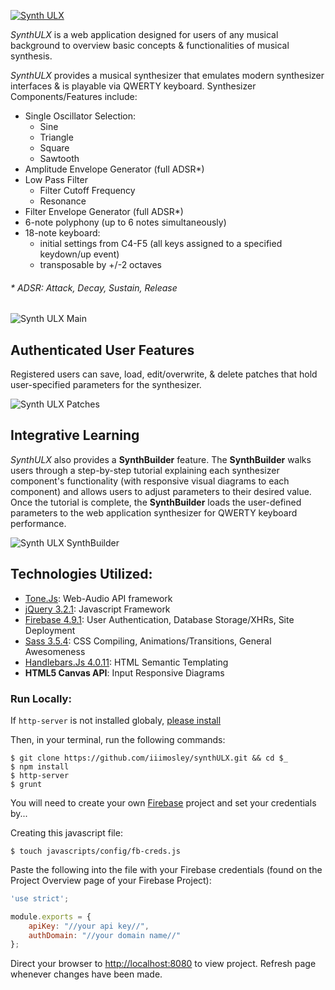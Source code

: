 [![Synth ULX](https://raw.githubusercontent.com/iiimosley/synthULX/master/images/synthULX-alpha.png "open Synth ULX")](https://synthulx.firebaseapp.com/)

*SynthULX* is a web application designed for users of any musical background to overview basic concepts & functionalities of musical synthesis.

*SynthULX* provides a musical synthesizer that emulates modern synthesizer interfaces & is playable via QWERTY keyboard. Synthesizer Components/Features include:
  - Single Oscillator Selection:
    - Sine
    - Triangle
    - Square
    - Sawtooth
  - Amplitude Envelope Generator (full ADSR*)
  - Low Pass Filter
    - Filter Cutoff Frequency
    - Resonance
  - Filter Envelope Generator (full ADSR*)
  - 6-note polyphony (up to 6 notes simultaneously)
  - 18-note keyboard: 
    - initial settings from C4-F5 (all keys assigned to a specified keydown/up event)
    - transposable by +/-2 octaves
  
###### * ADSR: Attack, Decay, Sustain, Release

![Synth ULX Main](https://raw.githubusercontent.com/iiimosley/synthULX/master/images/synthULX-main.png "Synth ULX Main Page")

## Authenticated User Features

Registered users can save, load, edit/overwrite, & delete patches that hold user-specified parameters for the synthesizer.

![Synth ULX Patches](https://raw.githubusercontent.com/iiimosley/synthULX/master/images/synthULX-patches.png "Synth ULX patch menu")

## Integrative Learning

*SynthULX* also provides a **SynthBuilder** feature. The **SynthBuilder** walks users through a step-by-step tutorial explaining each synthesizer component's functionality (with responsive visual diagrams to each component) and allows users to adjust parameters to their desired value. Once the tutorial is complete, the **SynthBuilder** loads the user-defined parameters to the web application synthesizer for QWERTY keyboard performance.

![Synth ULX SynthBuilder](https://raw.githubusercontent.com/iiimosley/synthULX/master/images/synthULX-builder.png "Synth ULX Synth Builder")

## Technologies Utilized:
- [Tone.Js](https://tonejs.github.io/):   Web-Audio API framework
- [jQuery 3.2.1](https://jquery.com/):   Javascript Framework
- [Firebase 4.9.1](https://firebase.google.com/):   User Authentication, Database Storage/XHRs, Site Deployment 
- [Sass 3.5.4](http://sass-lang.com/):   CSS Compiling, Animations/Transitions, General Awesomeness 
- [Handlebars.Js 4.0.11](http://handlebarsjs.com/):   HTML Semantic Templating
- **HTML5 Canvas API**:  Input Responsive Diagrams

### Run Locally:
If `http-server` is not installed globaly, [please install](https://www.npmjs.com/package/http-server)

Then, in your terminal, run the following commands:
```
$ git clone https://github.com/iiimosley/synthULX.git && cd $_
$ npm install
$ http-server
$ grunt
```

You will need to create your own [Firebase](https://firebase.google.com/) project and set your credentials by... 

Creating this javascript file:
```
$ touch javascripts/config/fb-creds.js
```
Paste the following into the file with your Firebase credentials
(found on the Project Overview page of your Firebase Project):
```javascript
'use strict';

module.exports = {
    apiKey: "//your api key//",
    authDomain: "//your domain name//"
};
```

Direct your browser to <http://localhost:8080> to view project.
Refresh page whenever changes have been made.
